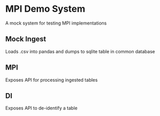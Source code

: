 # MPI Demo System
A mock system for testing MPI implementations

## Mock Ingest
Loads .csv into pandas and dumps to sqlite table in common database

## MPI
Exposes API for processing ingested tables

## DI
Exposes API to de-identify a table